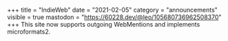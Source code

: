 +++
title = "IndieWeb"
date = "2021-02-05"
category = "announcements"
visible = true
mastodon = "https://60228.dev/@leo/105680736962508370"
+++
This site now supports outgoing WebMentions and implements microformats2.
<a href="https://brid.gy/publish/mastodon"></a>